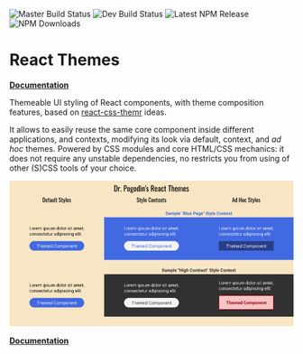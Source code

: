 ![Master Build Status](https://img.shields.io/circleci/project/github/birdofpreyru/react-themes/master.svg?label=master)
![Dev Build Status](https://img.shields.io/circleci/project/github/birdofpreyru/react-themes/devel.svg?label=devel)
![Latest NPM Release](https://img.shields.io/npm/v/@dr.pogodin/react-themes.svg)
![NPM Downloads](https://img.shields.io/npm/dm/@dr.pogodin/react-themes.svg)

# React Themes

[**Documentation**](https://dr.pogodin.studio/docs/react-themes/index.html)

Themeable UI styling of React components, with theme composition features,
based on
[react-css-themr](https://www.npmjs.com/package/@friendsofreactjs/react-css-themr)
ideas.

It allows to easily reuse the same core component inside different applications,
and contexts, modifying its look via default, context, and _ad hoc_ themes.
Powered by CSS modules and core HTML/CSS mechanics: it does not require any
unstable dependencies, no restricts you from using of other (S)CSS tools of
your choice.

![Library Purpose Illustration](https://raw.githubusercontent.com/birdofpreyru/react-themes/master/illustration.png)

[**Documentation**](https://dr.pogodin.studio/docs/react-themes/index.html)
